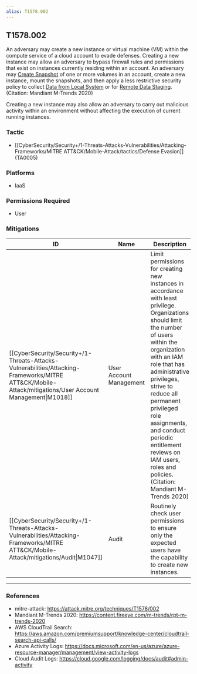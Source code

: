 ```yaml
---
alias: T1578.002
---
```


## T1578.002

An adversary may create a new instance or virtual machine (VM) within the compute service of a cloud account to evade defenses. Creating a new instance may allow an adversary to bypass firewall rules and permissions that exist on instances currently residing within an account. An adversary may [Create Snapshot](https://attack.mitre.org/techniques/T1578/001) of one or more volumes in an account, create a new instance, mount the snapshots, and then apply a less restrictive security policy to collect [Data from Local System](https://attack.mitre.org/techniques/T1005) or for [Remote Data Staging](https://attack.mitre.org/techniques/T1074/002).(Citation: Mandiant M-Trends 2020)

Creating a new instance may also allow an adversary to carry out malicious activity within an environment without affecting the execution of current running instances.


### Tactic
- [[CyberSecurity/Security+/1-Threats-Attacks-Vulnerabilities/Attacking-Frameworks/MITRE ATT&CK/Mobile-Attack/tactics/Defense Evasion]] (TA0005)

### Platforms
- IaaS

### Permissions Required
- User

### Mitigations

| ID | Name | Description |
| --- | --- | --- |
| [[CyberSecurity/Security+/1-Threats-Attacks-Vulnerabilities/Attacking-Frameworks/MITRE ATT&CK/Mobile-Attack/mitigations/User Account Management\|M1018]] | User Account Management | Limit permissions for creating new instances in accordance with least privilege. Organizations should limit the number of users within the organization with an IAM role that has administrative privileges, strive to reduce all permanent privileged role assignments, and conduct periodic entitlement reviews on IAM users, roles and policies.(Citation: Mandiant M-Trends 2020) |
| [[CyberSecurity/Security+/1-Threats-Attacks-Vulnerabilities/Attacking-Frameworks/MITRE ATT&CK/Mobile-Attack/mitigations/Audit\|M1047]] | Audit | Routinely check user permissions to ensure only the expected users have the capability to create new instances. |


---
### References

- mitre-attack: https://attack.mitre.org/techniques/T1578/002
- Mandiant M-Trends 2020: https://content.fireeye.com/m-trends/rpt-m-trends-2020
- AWS CloudTrail Search: https://aws.amazon.com/premiumsupport/knowledge-center/cloudtrail-search-api-calls/
- Azure Activity Logs: https://docs.microsoft.com/en-us/azure/azure-resource-manager/management/view-activity-logs
- Cloud Audit Logs: https://cloud.google.com/logging/docs/audit#admin-activity
